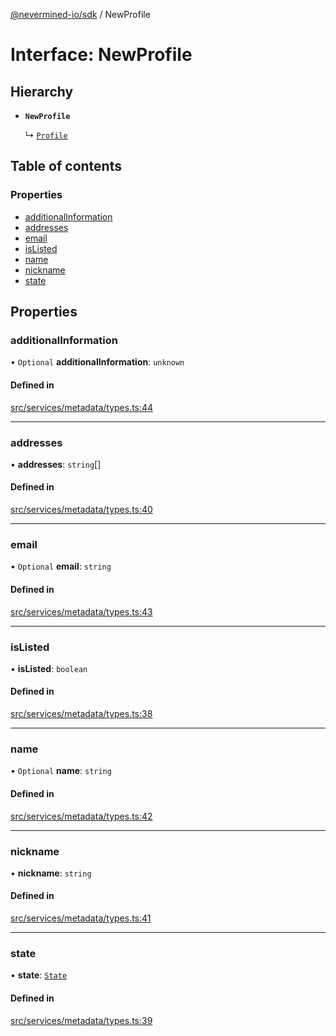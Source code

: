[@nevermined-io/sdk](../code-reference.md) / NewProfile

# Interface: NewProfile

## Hierarchy

- **`NewProfile`**

  ↳ [`Profile`](Profile.md)

## Table of contents

### Properties

- [additionalInformation](NewProfile.md#additionalinformation)
- [addresses](NewProfile.md#addresses)
- [email](NewProfile.md#email)
- [isListed](NewProfile.md#islisted)
- [name](NewProfile.md#name)
- [nickname](NewProfile.md#nickname)
- [state](NewProfile.md#state)

## Properties

### additionalInformation

• `Optional` **additionalInformation**: `unknown`

#### Defined in

[src/services/metadata/types.ts:44](https://github.com/nevermined-io/sdk-js/blob/bb26f8ab/src/services/metadata/types.ts#L44)

---

### addresses

• **addresses**: `string`[]

#### Defined in

[src/services/metadata/types.ts:40](https://github.com/nevermined-io/sdk-js/blob/bb26f8ab/src/services/metadata/types.ts#L40)

---

### email

• `Optional` **email**: `string`

#### Defined in

[src/services/metadata/types.ts:43](https://github.com/nevermined-io/sdk-js/blob/bb26f8ab/src/services/metadata/types.ts#L43)

---

### isListed

• **isListed**: `boolean`

#### Defined in

[src/services/metadata/types.ts:38](https://github.com/nevermined-io/sdk-js/blob/bb26f8ab/src/services/metadata/types.ts#L38)

---

### name

• `Optional` **name**: `string`

#### Defined in

[src/services/metadata/types.ts:42](https://github.com/nevermined-io/sdk-js/blob/bb26f8ab/src/services/metadata/types.ts#L42)

---

### nickname

• **nickname**: `string`

#### Defined in

[src/services/metadata/types.ts:41](https://github.com/nevermined-io/sdk-js/blob/bb26f8ab/src/services/metadata/types.ts#L41)

---

### state

• **state**: [`State`](../enums/State.md)

#### Defined in

[src/services/metadata/types.ts:39](https://github.com/nevermined-io/sdk-js/blob/bb26f8ab/src/services/metadata/types.ts#L39)
